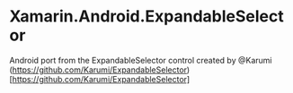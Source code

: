 # Xamarin.Android.ExpandableSelector
Android port from the ExpandableSelector control created by @Karumi (https://github.com/Karumi/ExpandableSelector)[https://github.com/Karumi/ExpandableSelector]
